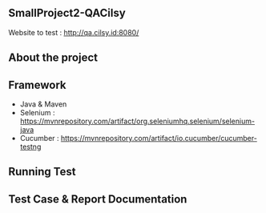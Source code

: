 ## SmallProject2-QACilsy

Website to test : http://qa.cilsy.id:8080/


## About the project

## Framework

* Java & Maven
* Selenium : https://mvnrepository.com/artifact/org.seleniumhq.selenium/selenium-java
* Cucumber : https://mvnrepository.com/artifact/io.cucumber/cucumber-testng

## Running Test

## Test Case & Report Documentation
